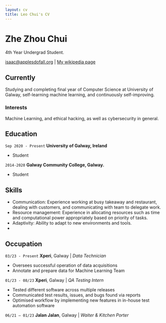 ```yaml
---
layout: cv
title: Leo Chui's CV
---
```

# Zhe Zhou Chui
4th Year Undergrad Student.

<div id="webaddress">
<a href="isaac@applesdofall.org">isaac@applesdofall.org</a>
| <a href="http://en.wikipedia.org/wiki/Isaac_Newton">My wikipedia page</a>
</div>


## Currently

Studying and completing final year of Computer Science at University of Galway, self-learning machine learning, and continuously self-improving.


### Interests

Machine Learning, and ethical hacking, as well as cybersecurity in general.


## Education

`Sep 2020 - Present`
__University of Galway, Ireland__

- Student

`2014-2020`
__Galway Community College, Galway.__

- Student


## Skills

- Communication: Experience working at busy takeaway and restaurant, dealing with customers, and communicating with team to delegate work.
- Resource management: Experience in allocating resources such as time and computational power appropriately based on priority of tasks.
- Adaptivity: Ability to adapt to new environments and tools.
- 


## Occupation

`03/23 - Present`
__Xperi__, Galway | *Data Technician*

- Oversees successful operation of data acquisitions
- Annotate and prepare data for Machine Learning Team

`01/23 - 08/23`
__Xperi__, Galway | *QA Testing Intern*

- Tested different software across multiple releases
- Communicated test results, issues, and bugs found via reports
- Optimised workflow by implementing new features in in-house test automation software

`06/21 – 01/23`
__Jalan Jalan__, Galway | *Waiter & Kitchen Porter*


<!-- ### Footer

Last updated: September, 2023 -->
